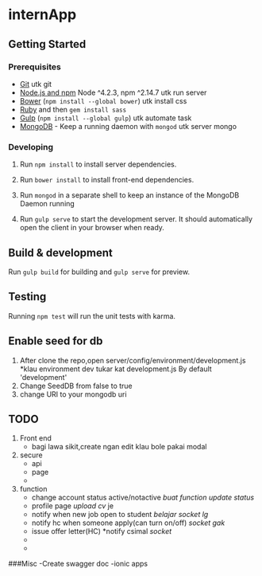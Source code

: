 # internApp

## Getting Started

### Prerequisites

- [Git](https://git-scm.com/) utk git
- [Node.js and npm](nodejs.org) Node ^4.2.3, npm ^2.14.7 utk run server
- [Bower](bower.io) (`npm install --global bower`) utk install css
- [Ruby](https://www.ruby-lang.org) and then `gem install sass` 
- [Gulp](http://gulpjs.com/) (`npm install --global gulp`)  utk automate task
- [MongoDB](https://www.mongodb.org/) - Keep a running daemon with `mongod`  utk server mongo

### Developing

1. Run `npm install` to install server dependencies.

2. Run `bower install` to install front-end dependencies.

3. Run `mongod` in a separate shell to keep an instance of the MongoDB Daemon running

4. Run `gulp serve` to start the development server. It should automatically open the client in your browser when ready.

## Build & development

Run `gulp build` for building and `gulp serve` for preview.

## Testing

Running `npm test` will run the unit tests with karma.


## Enable seed for db

1. After clone the repo,open server/config/environment/development.js *klau environment dev tukar kat development.js By default 'development'
2. Change SeedDB from false to true
3. change URI to your mongodb uri

## TODO

1. Front end
    * bagi lawa sikit,create ngan edit klau bole pakai modal
2. secure
    * api
    * page
    * 
3. function
    * change account status active/notactive *buat function update status*
    * profile page *upload cv* je
    * notify when new job open to student *belajar socket lg*
    * notify hc when someone apply(can turn on/off) *socket gak*
    * issue offer letter(HC) *notify csimal *socket*
    * 
    * 
###Misc
-Create swagger doc
-ionic apps
